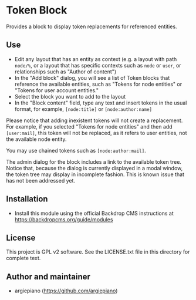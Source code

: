 Token Block
=============

Provides a block to display token replacements for referenced entities. 

Use
---

- Edit any layout that has an entity as context (e.g. a layout with path `node/%`, or a layout that has specific contexts such as `node` or `user`, or relationships such as "Author of content")
- In the "Add block" dialog, you will see a list of Token blocks that reference the available entities, such as "Tokens for node entities" or "Tokens for user account entities." 
- Select the block you want to add to the layout
- In the "Block content" field, type any text and insert tokens in the usual format, for example, `[node:title]` or `[node:author:name]` 

Please notice that adding inexistent tokens will not create a replacement. For example, if you selected "Tokens for node entities" and then add `[user:mail]`, this token will not be replaced, as it refers to user entities, not the available node entity. 

You may use chained tokens such as `[node:author:mail]`. 

The admin dialog for the block includes a link to the available token tree. Notice that, because the dialog is currently displayed in a modal window, the token tree may display in incomplete fashion. This is known issue that has not been addressed yet.  

Installation
------------

- Install this module using the official Backdrop CMS instructions at
  https://backdropcms.org/guide/modules


License
-------

This project is GPL v2 software. See the LICENSE.txt file in this directory for
complete text.


Author and maintainer
------

- argiepiano (https://github.com/argiepiano)

